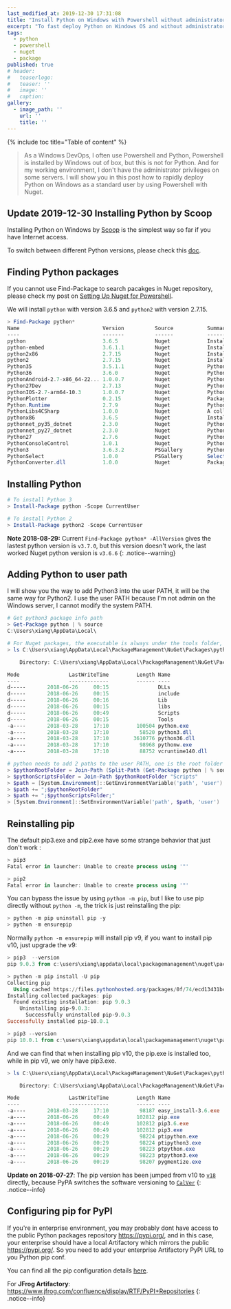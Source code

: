 ```yaml
---
last_modified_at: 2019-12-30 17:31:08
title: "Install Python on Windows with Powershell without administrator privileges"
excerpt: "To fast deploy Python on Windows OS and without administrator privileges, we can use Powershell Install-Package to archive it."
tags:
  - python
  - powershell
  - nuget
  - package
published: true
# header:
#   teaserlogo:
#   teaser: ''
#   image: ''
#   caption:
gallery:
  - image_path: ''
    url: ''
    title: ''
---
```


{% include toc title="Table of content" %}

> As a Windows DevOps, I often use Powershell and Python, Powershell is installed by Windows out of box, but this is not for Python. And for my working environment, I don't have the administrator privileges on some servers. I will show you in this post how to rapidly deploy Python on Windows as a standard user by using Powershell with Nuget.

## Update 2019-12-30 Installing Python by Scoop

Installing Python on Windows by [Scoop](https://github.com/lukesampson/scoop) is the simplest way so far if you have Internet access.

To switch between different Python versions, please check this [doc](https://github.com/lukesampson/scoop/wiki/Switching-Ruby-and-Python-Versions).

## Finding Python packages

If you cannot use Find-Package to search pacakges in Nuget repository, please check my post on [Setting Up Nuget for Powershell](https://copdips.com/2018/05/setting-up-powershell-gallery-and-nuget-gallery-for-powershell.html#set-up-nuget-for-powershell).

We will install `python` with version 3.6.5 and `python2` with version 2.7.15.

```powershell
> Find-Package python*
Name                           Version          Source           Summary
----                           -------          ------           -------
python                         3.6.5            Nuget            Installs 64-bit Python for use in build scenarios.
python-embed                   3.6.1.1          Nuget            Installs 64-bit Python for use in build scenarios a...
python2x86                     2.7.15           Nuget            Installs 32-bit Python 2.7 for use in build scenarios.
python2                        2.7.15           Nuget            Installs 64-bit Python 2.7 for use in build scenarios.
Python35                       3.5.1.1          Nuget            Python 3.5 API
Python36                       3.6.0            Nuget            Python 3.6 API
pythonAndroid-2.7-x86_64-22... 1.0.0.7          Nuget            Python 2.7 android api version: 22.0.0 architecture... pythonAndroid-2.7-armeabi-v... 1.0.0.7          Nuget            Python 2.7 android api version: 22.0.0 architecture... pythonAndroid-2.7-x86_64-23... 1.0.0.7          Nuget            Python 2.7 android api version: 23.0.0 architecture...
Python27Dev                    2.7.13           Nuget            Python 2.7 unofficial dev environment package
pythonIOS-2.7-arm64-10.3       1.0.0.7          Nuget            Python 2.7 iOS api version: 10.3 architecture: arm64
PythonPlotter                  0.2.15           Nuget            Package to allow use of matplotlib from .NET....
Python.Runtime                 2.7.9            Nuget            Python 2.7.9 as a single, stand-alone executable wi...
PythonLibs4CSharp              1.0.0            Nuget            A collection of Iron Python compiled libraries with...
pythonx86                      3.6.5            Nuget            Installs 32-bit Python for use in build scenarios.
pythonnet_py35_dotnet          2.3.0            Nuget            Python 3.5 and .NET Framework
pythonnet_py27_dotnet          2.3.0            Nuget            Python 2.7 and .NET Framework
Python27                       2.7.6            Nuget            Python 2.7 API
PythonConsoleControl           1.0.1            Nuget            PythonConsole
Python3                        3.6.3.2          PSGallery        Python3 interpreter
PythonSelect                   1.0.0            PSGallery        Select a Python distribution to use within a PowerS...
PythonConverter.dll            1.0.0            Nuget            Package description
```

## Installing Python

```powershell
# To install Python 3
> Install-Package python -Scope CurrentUser

# To install Python 2
> Install-Package python2 -Scope CurrentUser
```

**Note 2018-08-29:**
Current `Find-Package python* -AllVersion` gives the lastest python version is `v3.7.0`, but this version doesn't work, the last worked Nuget python version is `v3.6.6`
{: .notice--warning}

## Adding Python to user path

I will show you the way to add Python3 into the user PATH, it will be the same way for Python2.
I use the user PATH because I'm not admin on the Windows server, I cannot modify the system PATH.

```powershell
# Get python3 package info path
> Get-Package python | % source
C:\Users\xiang\AppData\Local\

# For Nuget packages, the executable is always under the tools folder, and the tools folder is at the same level as .nupkg file.
> ls C:\Users\xiang\AppData\Local\PackageManagement\NuGet\Packages\python.3.6.5\tools\

    Directory: C:\Users\xiang\AppData\Local\PackageManagement\NuGet\Packages\python.3.6.5\tools

Mode                LastWriteTime         Length Name
----                -------------         ------ ----
d-----       2018-06-26     00:15                DLLs
d-----       2018-06-26     00:15                include
d-----       2018-06-26     00:16                Lib
d-----       2018-06-26     00:15                libs
d-----       2018-06-26     00:49                Scripts
d-----       2018-06-26     00:15                Tools
-a----       2018-03-28     17:10         100504 python.exe
-a----       2018-03-28     17:10          58520 python3.dll
-a----       2018-03-28     17:10        3610776 python36.dll
-a----       2018-03-28     17:10          98968 pythonw.exe
-a----       2018-03-28     17:10          88752 vcruntime140.dll

# python needs to add 2 paths to the user PATH, one is the root folder containing python.exe, another is the Sripts folder.
> $pythonRootFolder = Join-Path (Split-Path (Get-Package python | % source)) "tools"
> $pythonScriptsFolder = Join-Path $pythonRootFolder "Scripts"
> $path = [System.Environment]::GetEnvironmentVariable('path', 'user')
> $path += ";$pythonRootFolder"
> $path += ";$pythonScriptsFolder;"
> [System.Environment]::SetEnvironmentVariable('path', $path, 'user')
```

## Reinstalling pip

The default pip3.exe and pip2.exe have some strange behavior that just don't work :

```powershell
> pip3
Fatal error in launcher: Unable to create process using '"'

> pip2
Fatal error in launcher: Unable to create process using '"'
```

You can bypass the issue by using `python -m pip`, but I like to use pip directly without `python -m`, the trick is just reinstalling the pip:

```powershell
> python -m pip uninstall pip -y
> python -m ensurepip
```
Normally `python -m ensurepip` will install pip v9, if you want to install pip v10, just upgrade the v9:
```powershell
> pip3  --version
pip 9.0.3 from c:\users\xiang\appdata\local\packagemanagement\nuget\packages\python.3.6.5\tools\lib\site-packages (python 3.6)

> python -m pip install -U pip
Collecting pip
  Using cached https://files.pythonhosted.org/packages/0f/74/ecd13431bcc456ed390b44c8a6e917c1820365cbebcb6a8974d1cd045ab4/pip-10.0.1-py2.py3-none-any.whl
Installing collected packages: pip
  Found existing installation: pip 9.0.3
    Uninstalling pip-9.0.3:
      Successfully uninstalled pip-9.0.3
Successfully installed pip-10.0.1

> pip3 --version
pip 10.0.1 from c:\users\xiang\appdata\local\packagemanagement\nuget\packages\python.3.6.5\tools\lib\site-packages\pip (python 3.6)
```

And we can find that when installing pip v10, the pip.exe is installed too, while in pip v9, we only have pip3.exe.

```powershell
> ls C:\Users\xiang\AppData\Local\PackageManagement\NuGet\Packages\python.3.6.5\tools\Scripts\

    Directory: C:\Users\xiang\AppData\Local\PackageManagement\NuGet\Packages\python.3.6.5\tools\Scripts

Mode                LastWriteTime         Length Name
----                -------------         ------ ----
-a----       2018-03-28     17:10          98187 easy_install-3.6.exe
-a----       2018-06-26     00:49         102812 pip.exe
-a----       2018-06-26     00:49         102812 pip3.6.exe
-a----       2018-06-26     00:49         102812 pip3.exe
-a----       2018-06-26     00:29          98224 ptipython.exe
-a----       2018-06-26     00:29          98224 ptipython3.exe
-a----       2018-06-26     00:29          98223 ptpython.exe
-a----       2018-06-26     00:29          98223 ptpython3.exe
-a----       2018-06-26     00:29          98207 pygmentize.exe
```

**Update on 2018-07-27**:
The pip version has been jumped from v10 to [`v18`](https://pip.pypa.io/en/stable/news/#id1) directly, because PyPA switches the software versioning to [`CalVer`](https://calver.org/)
{: .notice--info}

## Configuring pip for PyPI

If you're in enterprise environment, you may probably dont have access to the public Python packages repository https://pypi.org/, and in this case, your enterprise should have a local Artifactory which mirrors the public https://pypi.org/. So you need to add your enterprise Artifactory PyPI URL to you Python pip conf.

You can find all the pip configuration details [here](https://pip.pypa.io/en/stable/user_guide/#configuration).

For **JFrog Artifactory**:
<https://www.jfrog.com/confluence/display/RTF/PyPI+Repositories>
{: .notice--info}
